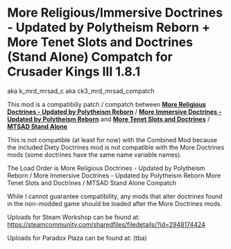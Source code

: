 # More Religious/Immersive Doctrines - Updated by Polytheism Reborn + More Tenet Slots and Doctrines (Stand Alone) Compatch for Crusader Kings III 1.8.1 
aka k_mrd_mrsad_c aka ck3_mrd_mrsad_compatch

This mod is a compatibiliy patch / compatch between  <a href="https://steamcommunity.com/sharedfiles/filedetails/?id=2863881219" target="_blank">**More Religious Doctrines - Updated by Polytheism Reborn**</a> / <a href="https://steamcommunity.com/sharedfiles/filedetails/?id=2863881058" target="_blank">**More Immersive Doctrines - Updated by Polytheism Reborn**</a>   and  <a href="https://steamcommunity.com/sharedfiles/filedetails/?id=2866697794" target="_blank">**More Tenet Slots and Doctrines**</a> /  <a href="https://steamcommunity.com/workshop/filedetails/?id=2871344570" target="_blank">**MTSAD Stand Alone**</a>

This is not compatible (at least for now) with the Combined Mod because the included Diety Doctrines mod is not compatible with the More Doctrines mods (some doctrines have the same name variable names). 

The Load Order is
More Religious Doctrines - Updated by Polytheism Reborn / More Immersive Doctrines - Updated by Polytheism Reborn
More Tenet Slots and Doctrines / MTSAD Stand Alone
Compatch

While I cannot guarantee compatibility, any mods that alter doctrines found in the non-modded game should be loaded after the More Doctrines mods.

Uploads for Steam Workshop can be found at:
https://steamcommunity.com/sharedfiles/filedetails/?id=2948174424

Uploads for Paradox Plaza can be found at:
(tba)
